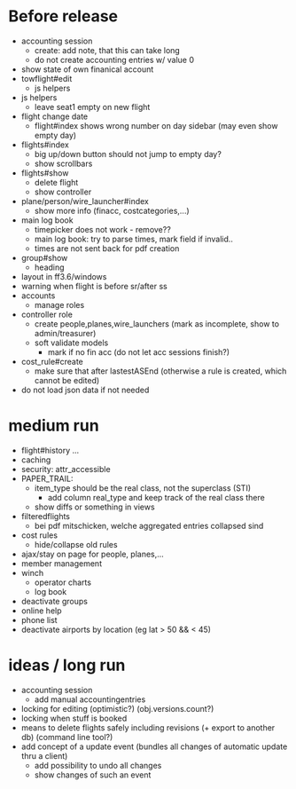 # Before release
  - accounting session
    - create: add note, that this can take long
    - do not create accounting entries w/ value 0
  - show state of own finanical account
  - towflight#edit
    - js helpers
  - js helpers
    - leave seat1 empty on new flight
  - flight change date
    - flight#index shows wrong number on day sidebar (may even show empty day)
  - flights#index
    - big up/down button should not jump to empty day?
    - show scrollbars
  - flights#show
    - delete flight
    - show controller
  - plane/person/wire\_launcher#index
    - show more info (finacc, costcategories,...)
  - main log book
    - timepicker does not work - remove??
    - main log book: try to parse times, mark field if invalid..
    - times are not sent back for pdf creation
  - group#show
    - heading
  - layout in ff3.6/windows
  - warning when flight is before sr/after ss
  - accounts
    - manage roles
  - controller role
    - create people,planes,wire\_launchers (mark as incomplete, show to admin/treasurer)
    - soft validate models
      - mark if no fin acc (do not let acc sessions finish?)
  - cost\_rule#create
    - make sure that after lastestASEnd (otherwise a rule is created, which cannot be edited)
  - do not load json data if not needed

# medium run
  - flight#history ...
  - caching
  - security: attr\_accessible
  - PAPER_TRAIL:
    - item_type should be the real class, not the superclass (STI)
      - add column real_type and keep track of the real class there
    - show diffs or something in views
  - filteredflights
    - bei pdf mitschicken, welche aggregated entries collapsed sind
  - cost rules
    - hide/collapse old rules
  - ajax/stay on page for people, planes,...
  - member management
  - winch
    - operator charts
    - log book
  - deactivate groups
  - online help
  - phone list
  - deactivate airports by location (eg lat > 50 && < 45)

# ideas / long run
  - accounting session
    - add manual accountingentries
  - locking for editing (optimistic?) (obj.versions.count?)
  - locking when stuff is booked
  - means to delete flights safely including revisions (+ export to another db) (command line tool?)
  - add concept of a update event (bundles all changes of automatic update thru a client)
    - add possibility to undo all changes
    - show changes of such an event
